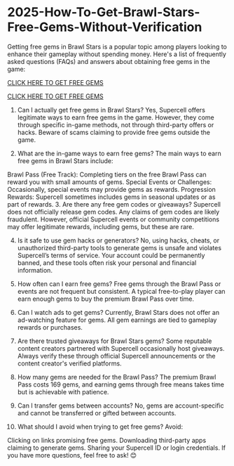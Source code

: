 # 2025-How-To-Get-Brawl-Stars-Free-Gems-Without-Verification
Getting free gems in Brawl Stars is a popular topic among players looking to enhance their gameplay without spending money. Here's a list of frequently asked questions (FAQs) and answers about obtaining free gems in the game:

<p><a href="https://allresources.xyz/brawlstars.html/">CLICK HERE TO GET FREE GEMS</a></p>

<p><a href="https://allresources.xyz/brawlstars.html/">CLICK HERE TO GET FREE GEMS</a></p>

1. Can I actually get free gems in Brawl Stars?
Yes, Supercell offers legitimate ways to earn free gems in the game. However, they come through specific in-game methods, not through third-party offers or hacks. Beware of scams claiming to provide free gems outside the game.

2. What are the in-game ways to earn free gems?
The main ways to earn free gems in Brawl Stars include:

Brawl Pass (Free Track): Completing tiers on the free Brawl Pass can reward you with small amounts of gems.
Special Events or Challenges: Occasionally, special events may provide gems as rewards.
Progression Rewards: Supercell sometimes includes gems in seasonal updates or as part of rewards.
3. Are there any free gem codes or giveaways?
Supercell does not officially release gem codes. Any claims of gem codes are likely fraudulent. However, official Supercell events or community competitions may offer legitimate rewards, including gems, but these are rare.

4. Is it safe to use gem hacks or generators?
No, using hacks, cheats, or unauthorized third-party tools to generate gems is unsafe and violates Supercell’s terms of service. Your account could be permanently banned, and these tools often risk your personal and financial information.

5. How often can I earn free gems?
Free gems through the Brawl Pass or events are not frequent but consistent. A typical free-to-play player can earn enough gems to buy the premium Brawl Pass over time.

6. Can I watch ads to get gems?
Currently, Brawl Stars does not offer an ad-watching feature for gems. All gem earnings are tied to gameplay rewards or purchases.

7. Are there trusted giveaways for Brawl Stars gems?
Some reputable content creators partnered with Supercell occasionally host giveaways. Always verify these through official Supercell announcements or the content creator's verified platforms.

8. How many gems are needed for the Brawl Pass?
The premium Brawl Pass costs 169 gems, and earning gems through free means takes time but is achievable with patience.

9. Can I transfer gems between accounts?
No, gems are account-specific and cannot be transferred or gifted between accounts.

10. What should I avoid when trying to get free gems?
Avoid:

Clicking on links promising free gems.
Downloading third-party apps claiming to generate gems.
Sharing your Supercell ID or login credentials.
If you have more questions, feel free to ask! 😊
